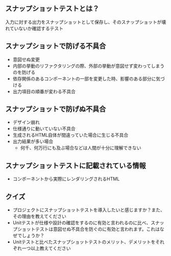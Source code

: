 ## スナップショットテストとは？

入力に対する出力をスナップショットとして保存し、そのスナップショットが壊れていないか確認するテスト

## スナップショットで防げる不具合

- 意図せぬ変更
- 内部の挙動のリファクタリングの際、外部の挙動が意図せず変わってしまうのを防げる
- 依存関係のあるコンポーネントの一部を変更した時、影響のある部分に気づける
- 出力項目の順番が変わる不具合

## スナップショットで防げぬ不具合

- デザイン崩れ
- 仕様通りに動いていない不具合
- 生成されるHTML自体が間違っていた場合に生じる不具合
- 出力結果が多い場合
  - 何千、何万行にも及ぶ場合などは人間が十分に理解できない

## スナップショットテストに記載されている情報

- コンポーネントから実際にレンダリングされるHTML

## クイズ

- プロジェクトにスナップショットテストを導入したいと感じますか？また、その理由を教えてください
- Unitテストが仕様や設計の確認をするのに有効と言われるのに比べ、スナップショットテストは意図せぬ不具合を防ぐのに有効と言われます。これはなぜでしょうか？
- Unitテストと比べたスナップショットテストのメリット、デメリットをそれぞれ一つ以上教えてください
